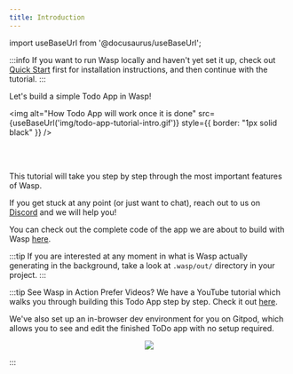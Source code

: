 ```yaml
---
title: Introduction
---
```


import useBaseUrl from '@docusaurus/useBaseUrl';

:::info 
If you want to run Wasp locally and haven't yet set it up, check out [Quick Start](/docs/quick-start) first for installation instructions, and then continue with the tutorial.
:::

Let's build a simple Todo App in Wasp!

<img alt="How Todo App will work once it is done"
     src={useBaseUrl('img/todo-app-tutorial-intro.gif')}
     style={{ border: "1px solid black" }}
/>

<br />
<br />

This tutorial will take you step by step through the most important features of Wasp.

If you get stuck at any point (or just want to chat), reach out to us on [Discord](https://discord.gg/rzdnErX) and we will help you!

You can check out the complete code of the app we are about to build with Wasp [here](https://github.com/wasp-lang/wasp/tree/release/examples/tutorials/TodoApp).

:::tip
If you are interested at any moment in what is Wasp actually generating in the background, take a look at `.wasp/out/` directory in your project.
:::

:::tip See Wasp in Action
Prefer Videos? We have a YouTube tutorial which walks you through building this Todo App step by step. Check it out [here](https://youtu.be/R8uOu6ZEr5s).

We've also set up an in-browser dev environment for you on Gitpod, which allows you to see and edit the finished ToDo app with no setup required. 
<p align="center">
     <a href="https://gitpod.io/#https://github.com/wasp-lang/gitpod-template">
          <img src="https://gitpod.io/button/open-in-gitpod.svg" />
     </a>
</p>
:::


